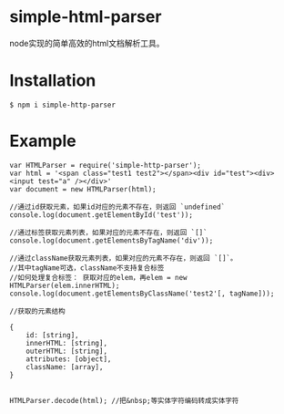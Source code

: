 # simple-html-parser
node实现的简单高效的html文档解析工具。

# Installation

	$ npm i simple-http-parser

# Example

	var HTMLParser = require('simple-http-parser');
	var html = '<span class="test1 test2"></span><div id="test"><div><input test="a" /></div>'
	var document = new HTMLParser(html);
	
	//通过id获取元素，如果id对应的元素不存在，则返回 `undefined`
	console.log(document.getElementById('test')); 
	
	//通过标签获取元素列表，如果对应的元素不存在，则返回 `[]`
	console.log(document.getElementsByTagName('div')); 

	//通过className获取元素列表，如果对应的元素不存在，则返回 `[]`。
	//其中tagName可选，className不支持复合标签
	//如何处理复合标签： 获取对应的elem，再elem = new HTMLParser(elem.innerHTML);
	console.log(document.getElementsByClassName('test2'[, tagName])); 

	//获取的元素结构

	{
		id: [string],
		innerHTML: [string],
		outerHTML: [string],
		attributes: [object],
		className: [array],
	}

	
	HTMLParser.decode(html); //把&nbsp;等实体字符编码转成实体字符
